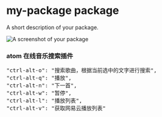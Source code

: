 # my-package package

A short description of your package.

![A screenshot of your package](https://f.cloud.github.com/assets/69169/2290250/c35d867a-a017-11e3-86be-cd7c5bf3ff9b.gif)


### atom 在线音乐搜索插件

<pre>
"ctrl-alt-o": "搜索歌曲，根据当前选中的文字进行搜索",
"ctrl-alt-q": "播放",
"ctrl-alt-n": "下一首",
"ctrl-alt-w": "暂停",
"ctrl-alt-l": "播放列表",
"ctrl-alt-v": "获取网易云播放列表"
</pre>
